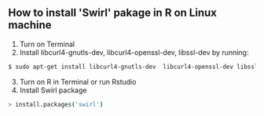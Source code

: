 ## How to install 'Swirl' pakage in R on Linux machine
1. Turn on Terminal
2. Install libcurl4-gnutls-dev,  libcurl4-openssl-dev, libssl-dev by running:
  ```sh
  $ sudo apt-get install libcurl4-gnutls-dev  libcurl4-openssl-dev libssl-dev 
  ```
3. Turn on R in Terminal or run Rstudio
4. Install Swirl package
  ```sh
  > install.packages('swirl')
  ```

